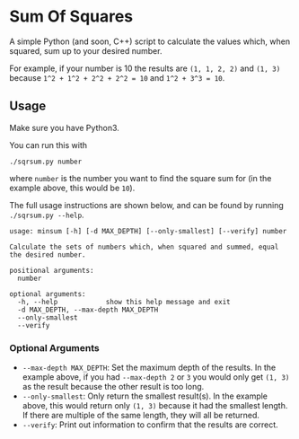 # Sum Of Squares

A simple Python (and soon, C++) script to calculate the values which, when squared, sum up to your desired number.

For example, if your number is 10 the results are `(1, 1, 2, 2)` and `(1, 3)` because `1^2 + 1^2 + 2^2 + 2^2 = 10` and `1^2 + 3^3 = 10`.

## Usage

Make sure you have Python3.

You can run this with

```shell
./sqrsum.py number
```

where `number` is the number you want to find the square sum for (in the example above, this would be `10`).

The full usage instructions are shown below, and can be found by running `./sqrsum.py --help`.

```
usage: minsum [-h] [-d MAX_DEPTH] [--only-smallest] [--verify] number

Calculate the sets of numbers which, when squared and summed, equal the desired number.

positional arguments:
  number

optional arguments:
  -h, --help            show this help message and exit
  -d MAX_DEPTH, --max-depth MAX_DEPTH
  --only-smallest
  --verify
```

### Optional Arguments

- `--max-depth MAX_DEPTH`: Set the maximum depth of the results. In the example above, if you had `--max-depth 2` or `3` you would only get `(1, 3)` as the result because the other result is too long.
- `--only-smallest`: Only return the smallest result(s). In the example above, this would return only `(1, 3)` because it had the smallest length. If there are multiple of the same length, they will all be returned.
- `--verify`: Print out information to confirm that the results are correct.
